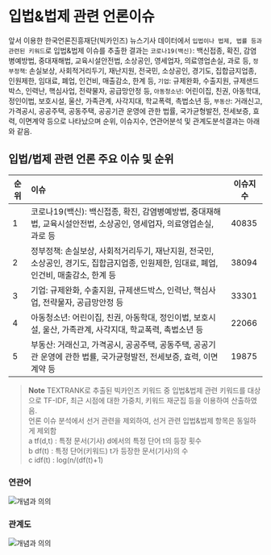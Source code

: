 # 입법&법제 관련 언론이슈
앞서 이용한 한국언론진흥재단(빅카인즈) 뉴스기사 데이터에서 `입법이나 법제, 법률 등과 관련된 키워드`로 입법&법제 이슈를 추출한 결과는 `코로나19(백신)`: 백신접종, 확진, 감염병예방법, 중대재해법, 교육시설안전법, 소상공인, 영세업자, 의료영업손실, 과로 등, `정부정책`: 손실보상, 사회적거리두기, 재난지원, 전국민, 소상공인, 경기도, 집합금지업종, 인원제한, 임대료, 폐업, 인건비, 매출감소, 한계 등, `기업`: 규제완화, 수출지원, 규제샌드박스, 인력난, 핵심사업, 전략물자, 공급망안정 등, `아동청소년`: 어린이집, 친권, 아동학대, 정인이법, 보호시설, 울산, 가족관계, 사각지대, 학교폭력, 촉법소년 등, `부동산`: 거래신고, 가격공시, 공공주택, 공동주택, 공공기관 운영에 관한 법률, 국가균형발전, 전세보증, 효력, 이면계약 등으로 나타났으며 순위, 이슈지수, 연관어분석 및 관계도분석결과는 아래와 같음.

## 입법/법제 관련 언론 주요 이슈 및 순위
| 순위 | 이슈 | 이슈지수 |
| --- | :--- | --- |
|1|	코로나19(백신): 백신접종, 확진, 감염병예방법, 중대재해법, 교육시설안전법, 소상공인, 영세업자, 의료영업손실, 과로 등	|40835|
|2|	정부정책: 손실보상, 사회적거리두기, 재난지원, 전국민, 소상공인, 경기도, 집합금지업종, 인원제한, 임대료, 폐업, 인건비, 매출감소, 한계 등	|38094|
|3|	기업: 규제완화, 수출지원, 규제샌드박스, 인력난, 핵심사업, 전략물자, 공급망안정 등	|33301|
|4|	아동청소년: 어린이집, 친권, 아동학대, 정인이법, 보호시설, 울산, 가족관계, 사각지대, 학교폭력, 촉법소년 등	|22066|
|5|	부동산: 거래신고, 가격공시, 공공주택, 공동주택, 공공기관 운영에 관한 법률, 국가균형발전, 전세보증, 효력, 이면계약 등	|19875|

> __Note__
> TEXTRANK로 추출된 빅카인즈 키워드 중 입법&법제 관련 키워드를 대상으로 TF-IDF, 최근 시점에 대한 가중치, 키워드 재군집 등을 이용하여 산출하였음.<br />
> 언론 이슈 분석에서 선거 관련을 제외하여, 선거 관련 입법&법제 항목은 동일하게 제외함<br />
> a tf(d,t) : 특정 문서(기사) d에서의 특정 단어 t의 등장 횟수<br />
> b df(t) : 특정 단어(키워드) t가 등장한 문서(기사)의 수<br />
> c idf(t) : log(n/(df(t)+1)

### 연관어
![개념과 의의](./2021/vol%204/img/img_11.png)

### 관계도
![개념과 의의](./2021/vol%204/img/img_12.png)




